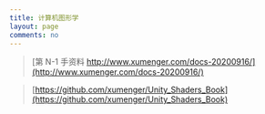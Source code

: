 ```yaml
---
title: 计算机图形学
layout: page
comments: no
---
```


>[第 N-1 手资料 http://www.xumenger.com/docs-20200916/](http://www.xumenger.com/docs-20200916/)

>[https://github.com/xumenger/Unity_Shaders_Book](https://github.com/xumenger/Unity_Shaders_Book)

